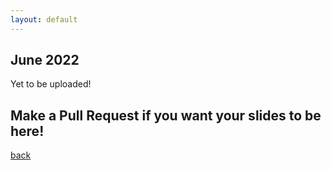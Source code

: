 ```yaml
---
layout: default
---
```


## June 2022

Yet to be uploaded! 

## Make a Pull Request if you want your slides to be here!

[back](/)